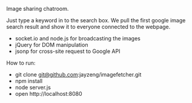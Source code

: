 Image sharing chatroom.

Just type a keyword in to the search box.  We pull the first google image
search result and show it to everyone connected to the webpage.

- socket.io and node.js for broadcasting the images
- jQuery for DOM manipulation
- jsonp for cross-site request to Google API

How to run:
- git clone git@github.com:jayzeng/imagefetcher.git
- npm install
- node server.js
- open http://localhost:8080
